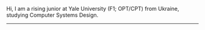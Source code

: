 Hi, I am a rising junior at Yale University (F1; OPT/CPT) from Ukraine, studying Computer Systems Design.

-----
<img src="https://komarev.com/ghpvc/?username=anton-mel&style=flat-square&color=blue" alt=""/></img>
